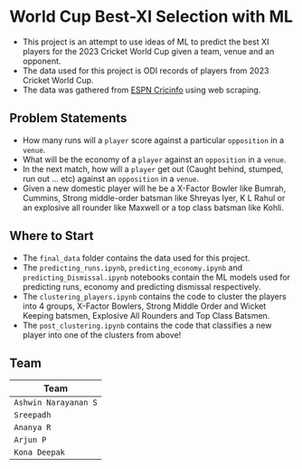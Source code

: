 # World Cup Best-XI Selection with ML

- This project is an attempt to use ideas of ML to predict the best XI players for the 2023 Cricket World Cup given a team, venue and an opponent. 
- The data used for this project is ODI records of players from 2023 Cricket World Cup. 
- The data was gathered from [ESPN Cricinfo](https://www.espncricinfo.com/) using web scraping.

## Problem Statements

- How many runs will a `player` score against a particular `opposition` in a `venue`.
- What will be the economy of a `player` against an `opposition` in a `venue`.
- In the next match, how will a `player` get out (Caught behind, stumped, run out ... etc) against an `opposition` in a `venue`.
- Given a new domestic player will he be a X-Factor Bowler like Bumrah, Cummins, Strong middle-order batsman like Shreyas Iyer, K L Rahul or an explosive all rounder like Maxwell or a top class batsman like Kohli.

## Where to Start

- The `final_data` folder contains the data used for this project.
- The `predicting_runs.ipynb`, `predicting_economy.ipynb` and `predicting_Dismissal.ipynb` notebooks contain the ML models used for predicting runs, economy and predicting dismissal respectively.
- The `clustering_players.ipynb` contains the code to cluster the players into 4 groups, X-Factor Bowlers, Strong Middle Order and Wicket Keeping batsmen, Explosive All Rounders and Top Class Batsmen.
- The `post_clustering.ipynb` contains the code that classifies a new player into one of the clusters from above!

## Team

| Team |
| ---- |
|`Ashwin Narayanan S`|
|`Sreepadh`|
|`Ananya R`|
|`Arjun P`|
|`Kona Deepak`|
